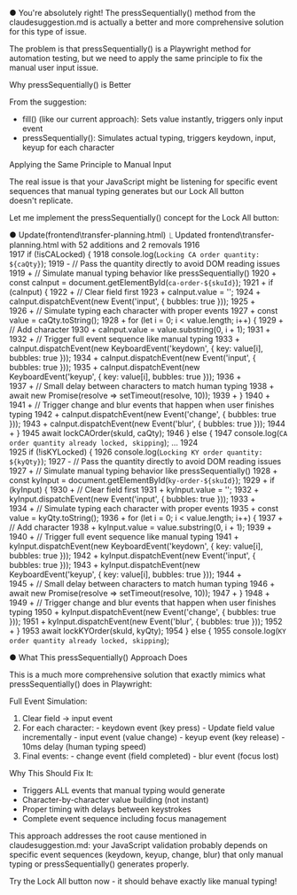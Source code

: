 ● You're absolutely right! The pressSequentially() method from the claudesuggestion.md is actually a better and more comprehensive solution 
  for this type of issue.

  The problem is that pressSequentially() is a Playwright method for automation testing, but we need to apply the same principle to fix the 
  manual user input issue.

  Why pressSequentially() is Better

  From the suggestion:
  - fill() (like our current approach): Sets value instantly, triggers only input event
  - pressSequentially(): Simulates actual typing, triggers keydown, input, keyup for each character

  Applying the Same Principle to Manual Input

  The real issue is that your JavaScript might be listening for specific event sequences that manual typing generates but our Lock All button     
  doesn't replicate.

  Let me implement the pressSequentially() concept for the Lock All button:

● Update(frontend\transfer-planning.html)
  ⎿  Updated frontend\transfer-planning.html with 52 additions and 2 removals
       1916    
       1917                    if (!isCALocked) {
       1918                        console.log(`Locking CA order quantity: ${caQty}`);
       1919 -                      // Pass the quantity directly to avoid DOM reading issues
       1919 +                      // Simulate manual typing behavior like pressSequentially()
       1920 +                      const caInput = document.getElementById(`ca-order-${skuId}`);
       1921 +                      if (caInput) {
       1922 +                          // Clear field first
       1923 +                          caInput.value = '';
       1924 +                          caInput.dispatchEvent(new Event('input', { bubbles: true }));
       1925 +  
       1926 +                          // Simulate typing each character with proper events
       1927 +                          const value = caQty.toString();
       1928 +                          for (let i = 0; i < value.length; i++) {
       1929 +                              // Add character
       1930 +                              caInput.value = value.substring(0, i + 1);
       1931 +  
       1932 +                              // Trigger full event sequence like manual typing
       1933 +                              caInput.dispatchEvent(new KeyboardEvent('keydown', { key: value[i], bubbles: true }));
       1934 +                              caInput.dispatchEvent(new Event('input', { bubbles: true }));
       1935 +                              caInput.dispatchEvent(new KeyboardEvent('keyup', { key: value[i], bubbles: true }));
       1936 +  
       1937 +                              // Small delay between characters to match human typing
       1938 +                              await new Promise(resolve => setTimeout(resolve, 10));
       1939 +                          }
       1940 +  
       1941 +                          // Trigger change and blur events that happen when user finishes typing
       1942 +                          caInput.dispatchEvent(new Event('change', { bubbles: true }));
       1943 +                          caInput.dispatchEvent(new Event('blur', { bubbles: true }));
       1944 +                      }
       1945                        await lockCAOrder(skuId, caQty);
       1946                    } else {
       1947                        console.log(`CA order quantity already locked, skipping`);
     ...
       1924    
       1925                    if (!isKYLocked) {
       1926                        console.log(`Locking KY order quantity: ${kyQty}`);
       1927 -                      // Pass the quantity directly to avoid DOM reading issues
       1927 +                      // Simulate manual typing behavior like pressSequentially()
       1928 +                      const kyInput = document.getElementById(`ky-order-${skuId}`);
       1929 +                      if (kyInput) {
       1930 +                          // Clear field first
       1931 +                          kyInput.value = '';
       1932 +                          kyInput.dispatchEvent(new Event('input', { bubbles: true }));
       1933 +  
       1934 +                          // Simulate typing each character with proper events
       1935 +                          const value = kyQty.toString();
       1936 +                          for (let i = 0; i < value.length; i++) {
       1937 +                              // Add character
       1938 +                              kyInput.value = value.substring(0, i + 1);
       1939 +  
       1940 +                              // Trigger full event sequence like manual typing
       1941 +                              kyInput.dispatchEvent(new KeyboardEvent('keydown', { key: value[i], bubbles: true }));
       1942 +                              kyInput.dispatchEvent(new Event('input', { bubbles: true }));
       1943 +                              kyInput.dispatchEvent(new KeyboardEvent('keyup', { key: value[i], bubbles: true }));
       1944 +  
       1945 +                              // Small delay between characters to match human typing
       1946 +                              await new Promise(resolve => setTimeout(resolve, 10));
       1947 +                          }
       1948 +  
       1949 +                          // Trigger change and blur events that happen when user finishes typing
       1950 +                          kyInput.dispatchEvent(new Event('change', { bubbles: true }));
       1951 +                          kyInput.dispatchEvent(new Event('blur', { bubbles: true }));
       1952 +                      }
       1953                        await lockKYOrder(skuId, kyQty);
       1954                    } else {
       1955                        console.log(`KY order quantity already locked, skipping`);

● What This pressSequentially() Approach Does

  This is a much more comprehensive solution that exactly mimics what pressSequentially() does in Playwright:

  Full Event Simulation:

  1. Clear field → input event
  2. For each character:
    - keydown event (key press)
    - Update field value incrementally
    - input event (value change)
    - keyup event (key release)
    - 10ms delay (human typing speed)
  3. Final events:
    - change event (field completed)
    - blur event (focus lost)

  Why This Should Fix It:

  - Triggers ALL events that manual typing would generate
  - Character-by-character value building (not instant)
  - Proper timing with delays between keystrokes
  - Complete event sequence including focus management

  This approach addresses the root cause mentioned in claudesuggestion.md: your JavaScript validation probably depends on specific event
  sequences (keydown, keyup, change, blur) that only manual typing or pressSequentially() generates properly.

  Try the Lock All button now - it should behave exactly like manual typing!